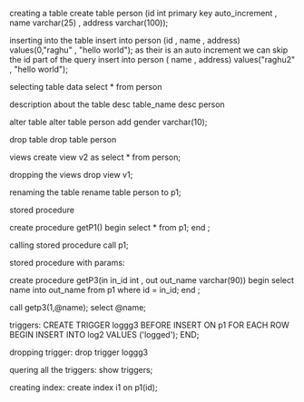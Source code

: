 creating a table
create table person (id int primary key auto_increment , name varchar(25) , address varchar(100));

inserting into the table
insert into person (id , name , address) values(0,"raghu" , "hello world");
as their is an auto increment we can skip the id part of the query
insert into person ( name , address) values("raghu2" , "hello world");


selecting table data
select * from person

description about the table
desc table_name
desc person

alter table
alter table person add gender varchar(10);

drop table 
drop table person

views
create view v2 as select * from person;

dropping the views
drop view v1;

renaming the table
rename table person to p1;

stored procedure

create procedure getP1() 
begin 
select * from p1;
end ;

calling stored procedure 
call p1;

stored procedure with params:

create procedure getP3(in in_id int , out out_name varchar(90)) 
begin 
select name into out_name from p1 where id = in_id;
end ;

call getp3(1,@name);
select @name;

triggers:
CREATE TRIGGER loggg3
BEFORE INSERT ON p1
FOR EACH ROW
BEGIN
    INSERT INTO log2 VALUES ('logged');
END;


dropping trigger:
drop trigger loggg3

quering all the triggers:
show triggers;

creating index:
create index i1 on p1(id);







